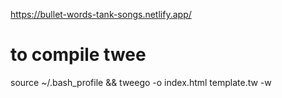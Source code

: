 https://bullet-words-tank-songs.netlify.app/

# to compile twee

source ~/.bash_profile &&
tweego -o index.html template.tw -w
